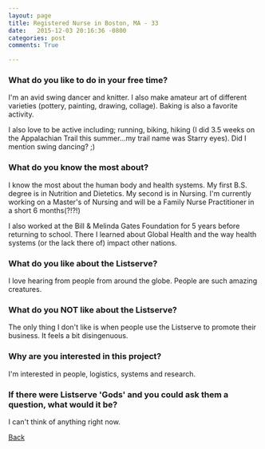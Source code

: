 ```yaml
---
layout: page
title: Registered Nurse in Boston, MA - 33
date:   2015-12-03 20:16:36 -0800
categories: post
comments: True

---
```


### What do you like to do in your free time?
<p>I'm an avid swing dancer and knitter. I also make amateur art of different varieties (pottery, painting, drawing, collage). Baking is also a favorite activity.

I also love to be active including; running, biking, hiking (I did 3.5 weeks on the Appalachian Trail this summer...my trail name was Starry eyes). Did I mention swing dancing? ;)</p>

### What do you know the most about?
<p>I know the most about the human body and health systems. My first B.S. degree is in Nutrition and Dietetics. My second is in Nursing. I'm currently working on a Master's of Nursing and will be a Family Nurse Practitioner in a short 6 months(?!?!)

I also worked at the Bill & Melinda Gates Foundation for 5 years before returning to school. There I learned about Global Health and the way health systems (or the lack there of) impact other nations. </p>

### What do you like about the Listserve?
<p>I love hearing from people from around the globe. People are such amazing creatures. </p>

### What do you NOT like about the Listserve?
<p>The only thing I don't like is when people use the Listserve to promote their business. It feels a bit disingenuous. </p>

### Why are you interested in this project?
<p>I'm interested in people, logistics, systems and research. </p>

### If there were Listserve 'Gods' and you could ask them a question, what would it be?
<p>I can't think of anything right now.</p>

[Back][1]

[1]: /home/responders/all